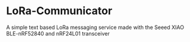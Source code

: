 # LoRa-Communicator
A simple text based LoRa messaging service made with the Seeed XIAO BLE-nRF52840 and nRF24L01 transceiver
